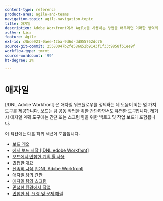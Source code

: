 ```yaml
---
content-type: reference
product-area: agile-and-teams
navigation-topic: agile-navigation-topic
title: 애자일
description: Adobe Workfront에서 Agile을 사용하는 방법을 배우려면 이러한 영역의 문서를 검토하십시오.
author: Lisa
feature: Agile
exl-id: c9bce921-0aee-42ba-9d6d-dd855762dc76
source-git-commit: 25580047b2fe586852b9143f1f33c9858f51ee9f
workflow-type: tm+mt
source-wordcount: '99'
ht-degree: 2%

---
```


# 애자일

[!DNL Adobe Workfront] 은 애자일 워크플로우를 정의하는 데 도움이 되는 몇 가지 도구를 제공합니다. 보드는 팀 공동 작업을 위한 간단하면서도 유연한 도구입니다. 레거시 애자일 계획 도구에는 간판 또는 스크럼 팀을 위한 백로그 및 작업 보드가 포함됩니다.

이 섹션에는 다음 하위 섹션이 포함됩니다.

* [보드 개요](../agile/boards-overview.md)
* [에서 보드 시작 [!DNL Adobe Workfront]](../agile/get-started-with-boards/get-started-with-boards.md)
* [보드에서 민첩한 계획 툴 사용](/help/quicksilver/agile/use-boards-agile-planning-tools/agile-planning-tools-overview.md)
* [민첩한 개요](../agile/agile-overview.md)
* [신속히 시작 [!DNL Adobe Workfront]](../agile/get-started-with-agile-in-workfront/get-started-with-agile.md)
* [애자일 팀의 간판](../agile/use-kanban-in-an-agile-team/using-kanban-in-an-agile-team.md)
* [애자일 팀의 스크럼](../agile/use-scrum-in-an-agile-team/scrum-in-an-agile-team.md)
* [민첩한 환경에서 작업](../agile/work-in-an-agile-environment/work-in-an-agile-environment.md)
* [민첩한 팁, 요령 및 문제 해결](../agile/tips-tricks-and-troubleshooting/tips-tricks-troubleshooting-agile.md)
